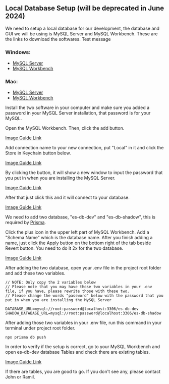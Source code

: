 ## Local Database Setup (will be deprecated in June 2024)

We need to setup a local database for our development, the database and GUI we will be using is MySQL Server and MySQL Workbench. These are the links to download the softwares. Test message

### Windows:

- [MySQL Server](https://dev.mysql.com/get/Downloads/MySQL-8.3/mysql-8.3.0-winx64.msi)
- [MySQL Workbench](https://dev.mysql.com/get/Downloads/MySQLGUITools/mysql-workbench-community-8.0.36-winx64.msi)

### Mac:

- [MySQL Server](https://dev.mysql.com/get/Downloads/MySQL-8.3/mysql-8.3.0-macos14-arm64.dmg)
- [MySQL Workbench](https://dev.mysql.com/get/Downloads/MySQLGUITools/mysql-workbench-community-8.0.36-macos-arm64.dmg)

Install the two software in your computer and make sure you added a password in your MySQL Server installation, that password is for your MySQL.

Open the MySQL Workbench. Then, click the add button.

<a href="https://drive.google.com/file/d/1gx3lu2QB6fJ6UZraVWpLcxf4Rp4ww6P4/view?usp=sharing" target="_blank">Image Guide Link</a>

Add connection name to your new connection, put "Local" in it and click the Store in Keychain button below.

<a href="https://drive.google.com/file/d/17T6NnVphUqcmj2GXcY3FnbX31vEKAxED/view?usp=sharing" target="_blank">Image Guide Link</a>

By clicking the button, it will show a new window to input the password that you put in when you are installing the MySQL Server.

<a href="https://drive.google.com/file/d/1MWZJ3ZSCu8hhtxShG8Qvy9hKNUTuYkJg/view?usp=sharing" target="_blank">Image Guide Link</a>

After that just click this and it will connect to your database.

<a href="https://drive.google.com/file/d/1qr-zHeF4cssYw9bO-lepNCqVGsf6mhV_/view?usp=sharing" target="_blank">Image Guide Link</a>

We need to add two database, "es-db-dev" and "es-db-shadow", this is required by [Prisma](https://www.prisma.io/docs/orm/prisma-migrate/understanding-prisma-migrate/shadow-database).

Click the plus icon in the upper left part of MySQL Workbench. Add a "Schema Name" which is the database name. After you finish adding a name, just click the Apply button on the bottom right of the tab beside Revert button. You need to do it 2x for the two database.

<a href="https://drive.google.com/file/d/1XkbduVuwxouHoXZ_X_0Sf_tXrw35R6Y2/view?usp=sharing" target="_blank">Image Guide Link</a>

After adding the two database, open your .env file in the project root folder and add these two variables.

```
// NOTE: Only copy the 2 variables below
// Please note that you may have those two variables in your .env file, if you have, please rewrite those with these two.
// Please change the words "password" below with the password that you put in when you are installing the MySQL Server

DATABASE_URL=mysql://root:password@localhost:3306/es-db-dev
SHADOW_DATABASE_URL=mysql://root:password@localhost:3306/es-db-shadow
```

After adding those two variables in your .env file, run this command in your terminal under project root folder.

`npx prisma db push`

In order to verify if the setup is correct, go to your MySQL Workbench and open es-db-dev database Tables and check there are existing tables.

<a href="https://drive.google.com/file/d/1BjHw8BCGgOxtsK0QKCu9dgzNtmWy60OJ/view?usp=sharing" target="_blank">Image Guide Link</a>

If there are tables, you are good to go. If you don't see any, please contact John or Ramil.
